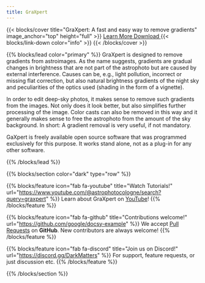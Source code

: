 ```yaml
---
title: GraXpert
---
```


{{< blocks/cover title="GraXpert: A fast and easy way to remove gradients" image_anchor="top" height="full" >}}
<a class="btn btn-lg btn-primary me-3 mb-4" href="/docs/">
  Learn More <i class="fas fa-arrow-alt-circle-right ms-2"></i>
</a>
<a class="btn btn-lg btn-secondary me-3 mb-4" href="https://github.com/Steffenhir/GraXpert/releases/latest">
  Download <i class="fab fa-github ms-2 "></i>
</a>
{{< blocks/link-down color="info" >}}
{{< /blocks/cover >}}


{{% blocks/lead color="primary" %}}
GraXpert is designed to remove gradients from astroimages. As the name suggests, gradients are gradual changes in brightness that are not part of the astrophoto but are caused by external interference. Causes can be, e.g., light pollution, incorrect or missing flat correction, but also natural brightness gradients of the night sky and peculiarities of the optics used (shading in the form of a vignette).

In order to edit deep-sky photos, it makes sense to remove such gradients from the images. Not only does it look better, but also simplifies further processing of the image. Color casts can also be removed in this way and it generally makes sense to free the astrophoto from the amount of the sky background. In short: A gradient removal is very useful, if not mandatory.

GaXpert is freely available open source software that was programmed exclusively for this purpose. It works stand alone, not as a plug-in for any other software.

{{% /blocks/lead %}}


{{% blocks/section color="dark" type="row" %}}
<!-- {{% blocks/feature icon="fa-lightbulb" title="New chair metrics!" %}}
The Goldydocs UI now shows chair size metrics by default.

Please follow this space for updates!
{{% /blocks/feature %}} -->

{{% blocks/feature icon="fab fa-youtube" title="Watch Tutorials!" url="https://www.youtube.com/@astrophotocologne/search?query=graxpert" %}}
Learn about GraXpert on [YouTube](https://www.youtube.com/@astrophotocologne/search?query=graxpert)!
{{% /blocks/feature %}}


{{% blocks/feature icon="fab fa-github" title="Contributions welcome!" url="https://github.com/google/docsy-example" %}}
We accept [Pull Requests](https://github.com/Steffenhir/GraXpert/pulls) on **GitHub**. New contributors are always welcome!
{{% /blocks/feature %}}


{{% blocks/feature icon="fab fa-discord" title="Join us on Discord!" url="https://discord.gg/DarkMatters" %}}
For support, feature requests, or just discussion etc.
{{% /blocks/feature %}}


{{% /blocks/section %}}


<!-- {{% blocks/section %}}
This is the second section
{.h1 .text-center}
{{% /blocks/section %}}


{{% blocks/section type="row" %}}

{{% blocks/feature icon="fab fa-app-store-ios" title="Download **from AppStore**" %}}
Get the Goldydocs app!
{{% /blocks/feature %}}

{{% blocks/feature icon="fab fa-github" title="Contributions welcome!"
    url="https://github.com/google/docsy-example" %}}
We do a [Pull Request](https://github.com/google/docsy-example/pulls)
contributions workflow on **GitHub**. New users are always welcome!
{{% /blocks/feature %}}

{{% blocks/feature icon="fab fa-twitter" title="Follow us on Twitter!"
    url="https://twitter.com/GoHugoIO" %}}
For announcement of latest features etc.
{{% /blocks/feature %}}

{{% /blocks/section %}}


{{% blocks/section %}}
This is the another section
{.h1 .text-center}
{{% /blocks/section %}} -->